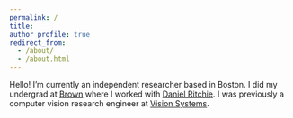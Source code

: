 ```yaml
---
permalink: /
title:
author_profile: true
redirect_from: 
  - /about/
  - /about.html
---
```

Hello! I’m currently an independent researcher based in Boston. I did my undergrad at [Brown](https://www.brown.edu) where I worked with [Daniel Ritchie](https://dritchie.github.io). I was previously a computer vision research engineer at [Vision Systems](https://www.visionsystemsinc.com).
